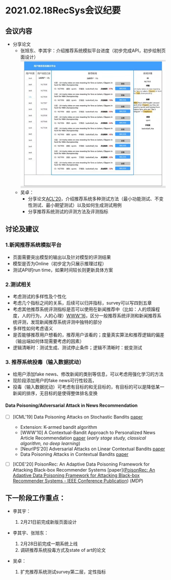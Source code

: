 # 2021.02.18RecSys会议纪要

## 会议内容
- 分享论文
  - 张旭东、李其宇：介绍推荐系统模拟平台进度（初步完成API，初步绘制页面设计）![页面设计](./imgs/0218-01.jpeg)
  - 吴卓：
    - 分享论文[ACL'20](https://arxiv.org/abs/2005.04118)，介绍推荐系统多种测试方法（最小功能测试、不变性测试、最小期望测试）以及如何生成测试用例
    - 分享推荐系统测试的评测方法及评测指标
## 讨论及建议
### 1.新闻推荐系统模拟平台
- 页面需要突出模型的输出以及针对模型的评测结果
- 模型是否为Online（初步定为只展示推理过程）
- 测试API的run time，如果时间较长则更新具体方案


### 2.测试相关
- 考虑测试的多样性及个性化
- 考虑几个指标之间的关系，后续可以归并指标，survey可以写四到五章
- 考虑其他推荐系统评测指标是否可以使用在新闻推荐中（比如：人的烦躁程度，人的行为，人的心理）[WWW'16](https://dl.acm.org/doi/abs/10.1145/2872427.2874813)，区分一般推荐系统评测和新闻推荐系统评测，发现新闻推荐系统评测中独特的部分
- 多样性如何考虑语义
- 是否能够推荐用户想看的，推荐用户该看的；度量真实算法和推荐逻辑的偏差（输出端如何体现需要考虑的因素）
- 逻辑清晰时：测试生成、测试停止条件；逻辑不清晰时：蜕变测试

### 3. 推荐系统投毒（输入数据扰动）
- 给用户添加fake news、修改新闻的类别等信息，可以考虑用强化学习的方法
- 现阶段添加用户的fake news可行性较高，
- 投毒（输入数据扰动）可考虑有目标的和无目标的，有目标的可以是降低某一新闻的排序，无目标的是使得整体排名变换

#### Data Poisoning/Adversarial Attack in News Recommendation

- [ ] [ICML'19] Data Poisoning Attacks on Stochastic Bandits [paper](http://proceedings.mlr.press/v97/liu19e.html)
  * Extension: K-armed bandit algorithm 
  * [WWW'10] A Contextual-Bandit Approach to Personalized News Article Recommendation [paper](https://arxiv.org/pdf/1003.0146.pdf) (*early stage study, classical algorithm, no deep learning*)
  * [NeurIPS'20] Adversarial Attacks on Linear Contextual Bandits [paper](https://arxiv.org/pdf/2002.03839.pdf)
  * Data Poisoning Attacks in Contextual Bandits [paper](https://link.springer.com/chapter/10.1007/978-3-030-01554-1_11)
- [ ] [ICDE'20] PoisonRec: An Adaptive Data Poisoning Framework for Attacking Black-box Recommender Systems [paper]([PoisonRec: An Adaptive Data Poisoning Framework for Attacking Black-box Recommender Systems - IEEE Conference Publication](https://ieeexplore.ieee.org/abstract/document/9101655/authors#authors)) (*MDP*)


## 下一阶段工作重点：
- 李其宇：
    1. 2月21日前完成新版页面设计
- 李其宇、张旭东：
    1. 2月28日前完成一期系统上线
    2. 调研推荐系统投毒方式及state of art的论文

- 吴卓：
    1. 扩充推荐系统测试survey第二层，定性指标

